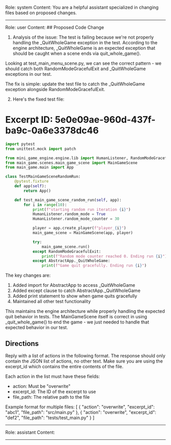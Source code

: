 Role: system
Content: You are a helpful assistant specialized in changing files based on proposed changes.
__________________
Role: user
Content: ## Proposed Code Change
1. Analysis of the issue:
The test is failing because we're not properly handling the _QuitWholeGame exception in the test. According to the engine architecture, _QuitWholeGame is an expected exception that should be caught when a scene ends via quit_whole_game().

Looking at test_main_menu_scene.py, we can see the correct pattern - we should catch both RandomModeGracefulExit and _QuitWholeGame exceptions in our test.

The fix is simple: update the test file to catch the _QuitWholeGame exception alongside RandomModeGracefulExit.

2. Here's the fixed test file:

# Excerpt ID: 5e0e09ae-960d-437f-ba9c-0a6e3378dc46
```python main_game/tests/test_main_game_scene.py
import pytest
from unittest.mock import patch

from mini_game_engine.engine.lib import HumanListener, RandomModeGracefulExit, AbstractApp
from main_game.scenes.main_game_scene import MainGameScene
from main_game.main import App

class TestMainGameSceneRandomRun:
    @pytest.fixture
    def app(self):
        return App()

    def test_main_game_scene_random_run(self, app):
        for i in range(10):
            print(f"starting random run iteration {i}")
            HumanListener.random_mode = True
            HumanListener.random_mode_counter = 30

            player = app.create_player(f"player_{i}")
            main_game_scene = MainGameScene(app, player)

            try:
                main_game_scene.run()
            except RandomModeGracefulExit:
                print(f"Random mode counter reached 0. Ending run {i}")
            except AbstractApp._QuitWholeGame:
                print(f"Game quit gracefully. Ending run {i}")
```

The key changes are:
1. Added import for AbstractApp to access _QuitWholeGame
2. Added except clause to catch AbstractApp._QuitWholeGame
3. Added print statement to show when game quits gracefully
4. Maintained all other test functionality

This maintains the engine architecture while properly handling the expected quit behavior in tests. The MainGameScene itself is correct in using _quit_whole_game() to end the game - we just needed to handle that expected behavior in our test.

## Directions
Reply with a list of actions in the following format. The response should only contain the JSON list of actions, no other text.
Make sure you are using the excerpt_id which contains the entire contents of the file.

Each action in the list must have these fields:
- action: Must be "overwrite"
- excerpt_id: The ID of the excerpt to use
- file_path: The relative path to the file

Example format for multiple files:
[
    {
        "action": "overwrite",
        "excerpt_id": "abc1",
        "file_path": "src/main.py"
    },
    {
        "action": "overwrite",
        "excerpt_id": "def2",
        "file_path": "tests/test_main.py"
    }
]
__________________
Role: assistant
Content: 
__________________

